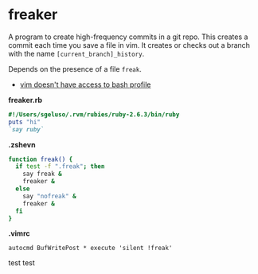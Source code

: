 # freaker
A program to create high-frequency commits in a git repo. This creates a commit
each time you save a file in vim. It creates or checks out a branch with the name
`[current_branch]_history`.

Depends on the presence of a file `freak`.

* [vim doesn't have access to bash profile](https://stackoverflow.com/questions/4642822/commands-executed-from-vim-are-not-recognizing-bash-command-aliases#comment32725637_4642855)

**freaker.rb**
```ruby
#!/Users/sgeluso/.rvm/rubies/ruby-2.6.3/bin/ruby
puts "hi"
`say ruby`
```

**.zshevn**
```bash
function freak() {
  if test -f ".freak"; then
    say freak &
    freaker &
  else
    say "nofreak" &
    freaker &
  fi
}
```

**.vimrc**
```vim
autocmd BufWritePost * execute 'silent !freak'
```

test
test
